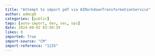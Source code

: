 ```yaml
---
title: "Attempt to import pdf via AIMarkdownTransformationService"
author: admcg0
categories: [public]
tags: [auto-import, dev, sec, ops]
date: 2024-08-02 03:50:39
likes: 0
imported: True 
import-source: "CM"
import-reference: "1235"
---
```


